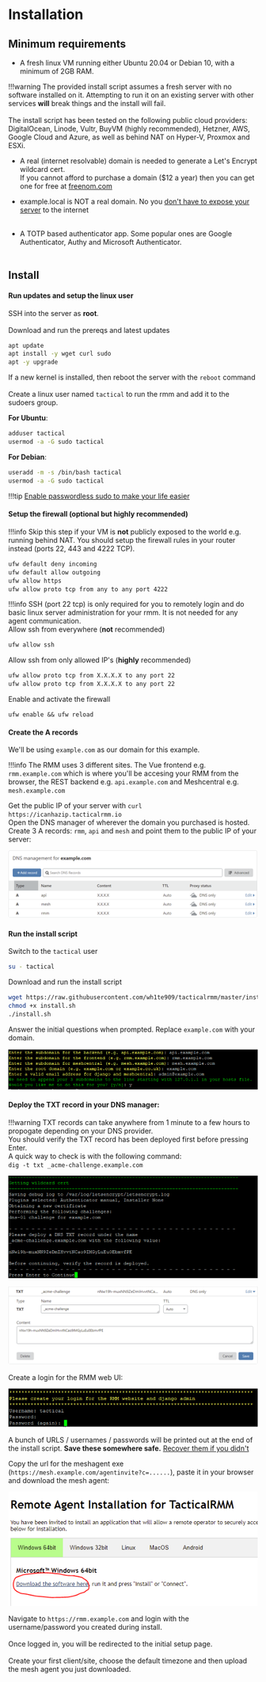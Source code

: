 # Installation

## Minimum requirements
- A fresh linux VM running either Ubuntu 20.04 or Debian 10, with a minimum of 2GB RAM.<br/>

!!!warning
    The provided install script assumes a fresh server with no software installed on it. Attempting to run it on an existing server with other services **will** break things and the install will fail.<br/><br/>
    The install script has been tested on the following public cloud providers: DigitalOcean, Linode, Vultr, BuyVM (highly recommended), Hetzner, AWS, Google Cloud and Azure, as well as behind NAT on Hyper-V, Proxmox and ESXi.

- A real (internet resolvable) domain is needed to generate a Let's Encrypt wildcard cert. <br/>If you cannot afford to purchase a domain ($12 a year) then you can get one for free at [freenom.com](https://www.freenom.com/)
- example.local is NOT a real domain. No you [don't have to expose your server](faq.md#can-i-run-tactical-rmm-locally-behind-nat-without-exposing-anything-to-the-internet) to the internet<br/><br/>

- A TOTP based authenticator app. Some popular ones are Google Authenticator, Authy and Microsoft Authenticator.<br/><br/>

## Install

#### Run updates and setup the linux user
SSH into the server as **root**.<br/><br/>
Download and run the prereqs and latest updates<br/>
```bash
apt update
apt install -y wget curl sudo
apt -y upgrade
```
If a new kernel is installed, then reboot the server with the `reboot` command<br/><br/>
Create a linux user named `tactical` to run the rmm and add it to the sudoers group.<br/>

**For Ubuntu**:
```bash
adduser tactical
usermod -a -G sudo tactical
```

**For Debian**:
```bash
useradd -m -s /bin/bash tactical
usermod -a -G sudo tactical
```

!!!tip
    [Enable passwordless sudo to make your life easier](https://linuxconfig.org/configure-sudo-without-password-on-ubuntu-20-04-focal-fossa-linux)

#### Setup the firewall (optional but highly recommended)

!!!info
    Skip this step if your VM is __not__ publicly exposed to the world e.g. running behind NAT. You should setup the firewall rules in your router instead (ports 22, 443 and 4222 TCP).

```bash
ufw default deny incoming
ufw default allow outgoing
ufw allow https
ufw allow proto tcp from any to any port 4222
```

!!!info
    SSH (port 22 tcp) is only required for you to remotely login and do basic linux server administration for your rmm. It is not needed for any agent communication.<br/>
Allow ssh from everywhere (__not__ recommended)
```bash
ufw allow ssh
```

Allow ssh from only allowed IP's (__highly__ recommended)
```bash
ufw allow proto tcp from X.X.X.X to any port 22
ufw allow proto tcp from X.X.X.X to any port 22
```

Enable and activate the firewall
```
ufw enable && ufw reload
```

#### Create the A records

We'll be using `example.com` as our domain for this example.

!!!info
    The RMM uses 3 different sites. The Vue frontend e.g. `rmm.example.com` which is where you'll be accesing your RMM from the browser, the REST backend e.g. `api.example.com` and Meshcentral e.g. `mesh.example.com`


Get the public IP of your server with `curl https://icanhazip.tacticalrmm.io`<br/>
Open the DNS manager of wherever the domain you purchased is hosted.<br/>
Create 3 A records: `rmm`, `api` and `mesh` and point them to the public IP of your server:

![arecords](images/arecords.png)


#### Run the install script

Switch to the `tactical` user
```bash
su - tactical
```

Download and run the install script
```bash
wget https://raw.githubusercontent.com/wh1te909/tacticalrmm/master/install.sh
chmod +x install.sh
./install.sh
```

Answer the initial questions when prompted. Replace `example.com` with your domain.

![questions](images/install_questions.png)


#### Deploy the TXT record in your DNS manager:

!!!warning
    TXT records can take anywhere from 1 minute to a few hours to propogate depending on your DNS provider.<br/>
    You should verify the TXT record has been deployed first before pressing Enter.<br/>
    A quick way to check is with the following command:<br/> `dig -t txt _acme-challenge.example.com`

![txtrecord](images/txtrecord.png)

![dnstxt](images/dnstxt.png)

Create a login for the RMM web UI:

![rmmlogin](images/rmmlogin.png)

A bunch of URLS / usernames / passwords will be printed out at the end of the install script. **Save these somewhere safe.** [Recover them if you didn't](faq.md#how-do-i-recover-my-meshcentral-login-credentials)


Copy the url for the meshagent exe (`https://mesh.example.com/agentinvite?c=......`), paste it in your browser and download the mesh agent:

![meshagentdl](images/meshagentdl.png)

Navigate to `https://rmm.example.com` and login with the username/password you created during install.<br/><br/>
Once logged in, you will be redirected to the initial setup page.<br/><br/>
Create your first client/site, choose the default timezone and then upload the mesh agent you just downloaded.
